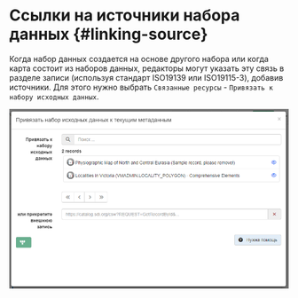 # Ссылки на источники набора данных {#linking-source}

Когда набор данных создается на основе другого набора или когда карта состоит из наборов данных, 
редакторы могут указать эту связь в разделе записи (используя стандарт ISO19139 или ISO19115-3), добавив источники.
Для этого нужно выбрать `Связанные ресурсы` - `Привязать к набору исходных данных`.

![](img/sources.ru.png)
